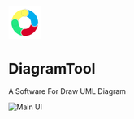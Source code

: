 ![icon](icons/diagramTool32x32.svg "DiagramTool")


# DiagramTool
A Software For Draw UML Diagram

![Main UI](https://github.com/parisa-hr/UML-Diagram-Tool/blob/1bf2fbbcbf7e0e82e84b125bc7ca3884a6944b88/docs/diagramTool.gif)
